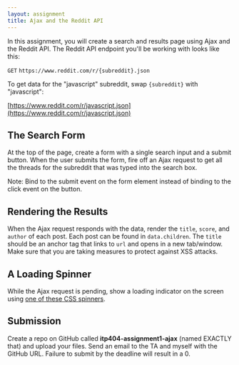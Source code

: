 ```yaml
---
layout: assignment
title: Ajax and the Reddit API
---
```


In this assignment, you will create a search and results page using Ajax and the Reddit API. The Reddit API endpoint you'll be working with looks like this:

`GET` `https://www.reddit.com/r/{subreddit}.json`

To get data for the "javascript" subreddit, swap `{subreddit}` with "javascript":

[https://www.reddit.com/r/javascript.json](https://www.reddit.com/r/javascript.json)

## The Search Form

At the top of the page, create a form with a single search input and a submit button. When the user submits the form, fire off an Ajax request to get all the threads for the subreddit that was typed into the search box.

Note: Bind to the submit event on the form element instead of binding to the click event on the button.

## Rendering the Results

When the Ajax request responds with the data, render the `title`, `score`, and `author` of each post. Each post can be found in `data.children`. The `title` should be an anchor tag that links to `url` and opens in a new tab/window. Make sure that you are taking measures to protect against XSS attacks.

## A Loading Spinner

While the Ajax request is pending, show a loading indicator on the screen using [one of these CSS spinners](https://projects.lukehaas.me/css-loaders/).

## Submission

Create a repo on GitHub called __itp404-assignment1-ajax__ (named EXACTLY that) and upload your files. Send an email to the TA and myself with the GitHub URL. Failure to submit by the deadline will result in a 0.
